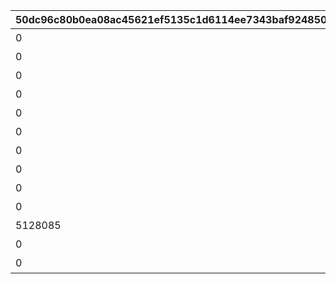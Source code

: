 |50dc96c80b0ea08ac45621ef5135c1d6114ee7343baf92485012d70379002390|dc23fe98f25b5b82a6b93d30ea8f8399d29ea4a99bddc4f1da2782197723c873|969ad9e16c203038e799f18293249c26ab0c32907cfbf543b85835ed01112c8a|314de46196a7574d1344b47c84480d845220538dcec57232a961f02725b4b091|94b544d4189f3d1a5da1816322b5bd2c91715175e4fdba9f4d229e5ae45dec72|ea496d84d37138664b8ed1a8f024cd613cd3bdc2c5913ef664bb76c549b75fca|517bdcad057e0ed3930f71d5b824266c3eee0c7666a746e3efe97817955c8744|ba80321b7364c8fcab47e55f03af1fcbc044f19215797bf88409a6f7775c10b7|f8464eb7044414d9ae854b5e13364eb4e67a878fbd57f9c374922b643810cd4d|f37bb65ac5fc8a34601d7ac9f68b0181e10ed80a4bbcc3872cdd8b95f2a24fc3|59e471f59e1768637098f9e4486993e60bbddd101950c8743fcab3781aad40a6|
| --- | --- | --- | --- | --- | --- | --- | --- | --- | --- | --- |
|0|10128|8|91002|二人だけの時間|10128107|2|0|25|5128071|0|
|0|10128|8|91002|新居の必須条件|0|2|5128071|25|5128072|0|
|0|10128|8|91002|本当は誰よりも|0|2|5128072|25|5128073|0|
|0|10128|8|91002|家族で大切に\nしたいこと|0|2|5128073|25|5128074|0|
|0|10128|8|91002|誓いの言葉|0|2|5128074|50|5128075|0|
|0|10128|8|91002|血の婚約報告|10128107|3|0|25|5128081|0|
|0|10128|8|91002|風来人の家探し|0|3|5128081|25|5128082|0|
|0|10128|8|91002|愛おしい時間|0|3|5128082|25|5128083|0|
|0|10128|8|91002|トーゴクの\n家族文化|0|3|5128083|25|5128084|0|
|0|10128|8|91002|飾らない愛を|0|3|5128084|50|5128085|0|
|5128085|10128|0|0|口約束は災いのもと|0|4|5128075|0|5128091|0|
|0|10128|0|0|譲れない家庭の味|0|4|5128091|0|5128092|11001271|
|0|10128|0|0|夢の語り部に誘われて|10128107|1|0|0|5128161|0|